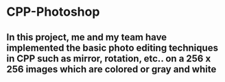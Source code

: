 # CPP-Photoshop
## In this project, me and my team have implemented the basic photo editing techniques in CPP such as mirror, rotation, etc.. on a 256 x 256 images which are colored or gray and white

